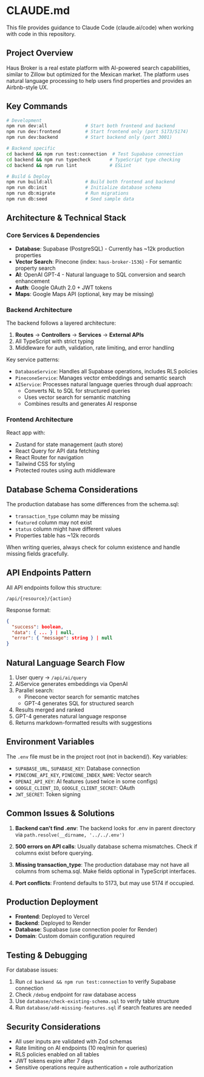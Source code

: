 # CLAUDE.md

This file provides guidance to Claude Code (claude.ai/code) when working with code in this repository.

## Project Overview

Haus Broker is a real estate platform with AI-powered search capabilities, similar to Zillow but optimized for the Mexican market. The platform uses natural language processing to help users find properties and provides an Airbnb-style UX.

## Key Commands

```bash
# Development
npm run dev:all              # Start both frontend and backend
npm run dev:frontend         # Start frontend only (port 5173/5174)
npm run dev:backend          # Start backend only (port 3001)

# Backend specific
cd backend && npm run test:connection  # Test Supabase connection
cd backend && npm run typecheck       # TypeScript type checking
cd backend && npm run lint            # ESLint

# Build & Deploy
npm run build:all            # Build both frontend and backend
npm run db:init              # Initialize database schema
npm run db:migrate           # Run migrations
npm run db:seed              # Seed sample data
```

## Architecture & Technical Stack

### Core Services & Dependencies
- **Database**: Supabase (PostgreSQL) - Currently has ~12k production properties
- **Vector Search**: Pinecone (index: `haus-broker-1536`) - For semantic property search
- **AI**: OpenAI GPT-4 - Natural language to SQL conversion and search enhancement
- **Auth**: Google OAuth 2.0 + JWT tokens
- **Maps**: Google Maps API (optional, key may be missing)

### Backend Architecture

The backend follows a layered architecture:
1. **Routes** → **Controllers** → **Services** → **External APIs**
2. All TypeScript with strict typing
3. Middleware for auth, validation, rate limiting, and error handling

Key service patterns:
- `DatabaseService`: Handles all Supabase operations, includes RLS policies
- `PineconeService`: Manages vector embeddings and semantic search
- `AIService`: Processes natural language queries through dual approach:
  - Converts NL to SQL for structured queries
  - Uses vector search for semantic matching
  - Combines results and generates AI response

### Frontend Architecture

React app with:
- Zustand for state management (auth store)
- React Query for API data fetching
- React Router for navigation
- Tailwind CSS for styling
- Protected routes using auth middleware

## Database Schema Considerations

The production database has some differences from the schema.sql:
- `transaction_type` column may be missing
- `featured` column may not exist
- `status` column might have different values
- Properties table has ~12k records

When writing queries, always check for column existence and handle missing fields gracefully.

## API Endpoints Pattern

All API endpoints follow this structure:
```
/api/{resource}/{action}
```

Response format:
```json
{
  "success": boolean,
  "data": { ... } | null,
  "error": { "message": string } | null
}
```

## Natural Language Search Flow

1. User query → `/api/ai/query`
2. AIService generates embeddings via OpenAI
3. Parallel search:
   - Pinecone vector search for semantic matches
   - GPT-4 generates SQL for structured search
4. Results merged and ranked
5. GPT-4 generates natural language response
6. Returns markdown-formatted results with suggestions

## Environment Variables

The `.env` file must be in the project root (not in backend/). Key variables:
- `SUPABASE_URL`, `SUPABASE_KEY`: Database connection
- `PINECONE_API_KEY`, `PINECONE_INDEX_NAME`: Vector search
- `OPENAI_API_KEY`: AI features (used twice in some configs)
- `GOOGLE_CLIENT_ID`, `GOOGLE_CLIENT_SECRET`: OAuth
- `JWT_SECRET`: Token signing

## Common Issues & Solutions

1. **Backend can't find .env**: The backend looks for .env in parent directory via `path.resolve(__dirname, '../../.env')`

2. **500 errors on API calls**: Usually database schema mismatches. Check if columns exist before querying.

3. **Missing transaction_type**: The production database may not have all columns from schema.sql. Make fields optional in TypeScript interfaces.

4. **Port conflicts**: Frontend defaults to 5173, but may use 5174 if occupied.

## Production Deployment

- **Frontend**: Deployed to Vercel
- **Backend**: Deployed to Render
- **Database**: Supabase (use connection pooler for Render)
- **Domain**: Custom domain configuration required

## Testing & Debugging

For database issues:
1. Run `cd backend && npm run test:connection` to verify Supabase connection
2. Check `/debug` endpoint for raw database access
3. Use `database/check-existing-schema.sql` to verify table structure
4. Run `database/add-missing-features.sql` if search features are needed

## Security Considerations

- All user inputs are validated with Zod schemas
- Rate limiting on AI endpoints (10 req/min for queries)
- RLS policies enabled on all tables
- JWT tokens expire after 7 days
- Sensitive operations require authentication + role authorization